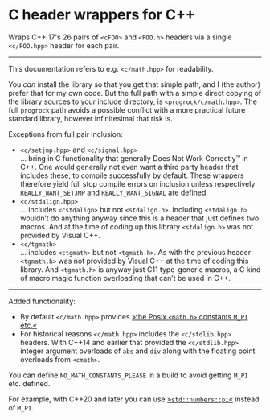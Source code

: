 # C header wrappers for C++

Wraps C++ 17's 26 pairs of `<cFOO>` and `<FOO.h>` headers via a single `<c/FOO.hpp>` header for each pair.

---
This documentation refers to e.g. `<c/math.hpp>` for readability.

You *can* install the library so that you get that simple path, and I (the author) prefer that for my own code. But the full path with a simple direct copying of the library sources to your include directory, is `<progrock/c/math.hpp>`. The full `progrock` path avoids a possible conflict with a more practical future standard library, however infinitesimal that risk is.

Exceptions from full pair inclusion:

* `<c/setjmp.hpp>` and `<c/signal.hpp>`<br/>
… bring in C functionality that generally Does Not Work Correctly&trade; in C++. One would generally not even want a third party header that includes these, to compile successfully by default. These wrappers therefore yield full stop compile errors on inclusion unless respectively `REALLY_WANT_SETJMP` and `REALLY_WANT_SIGNAL` are defined.
* `<c/stdalign.hpp>`<br/>
… includes `<cstdalign>` but not `<stdalign.h>`. Including `<stdalign.h>` wouldn’t do anything anyway since this is a header that just defines two macros. And at the time of coding up this library `<stdalign.h>` was not provided by Visual C++.
* `<c/tgmath>`<br/>
… includes `<ctgmath>` but not `<tgmath.h>`. As with the previous header `<tgmath.h>` was not provided by Visual C++ at the time of coding this library. And `<tgmath.h>` is anyway just C11 type-generic macros, a C kind of macro magic function overloading that can’t be used in C++.

--- 

Added functionality:

* By default `<c/math.hpp>` provides [»the Posix `<math.h>` constants `M_PI` etc.«](https://pubs.opengroup.org/onlinepubs/9699919799/basedefs/math.h.html)
* For historical reasons `<c/math.hpp>` includes the `<c/stdlib.hpp>` headers. With C++14 and earlier that provided the `<c/stdlib.hpp>` integer argument overloads of `abs` and `div` along with the floating point overloads from `<cmath>`.

You can define `NO_MATH_CONSTANTS_PLEASE` in a build to avoid getting `M_PI` etc. defined.

For example, with C++20 and later you can use [»`std::numbers::pi`«](https://en.cppreference.com/w/cpp/numeric/constants) instead of `M_PI`.

